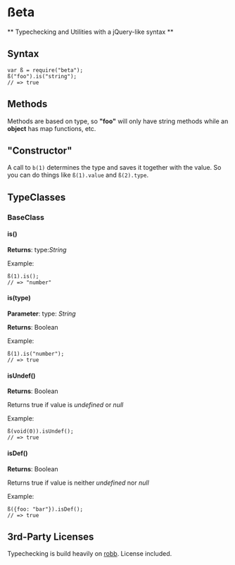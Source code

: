 # ßeta
** Typechecking and Utilities with a jQuery-like syntax **

## Syntax
    var ß = require("beta");
    ß("foo").is("string");
    // => true

## Methods
Methods are based on type, so **"foo"** will only have string methods while an **object** has map functions, etc.

## "Constructor"
A call to `b(1)` determines the type and saves it together with the value. So you can do things like `ß(1).value` and `ß(2).type`. 

## TypeClasses

### BaseClass

#### is()

**Returns**: type:*String*

Example:

    ß(1).is(); 
    // => "number"

#### is(type)

**Parameter**: type: *String*

**Returns**: Boolean

Example: 

    ß(1).is("number");
    // => true

#### isUndef()

**Returns**: Boolean

Returns true if value is *undefined* or *null*

Example:

    ß(void(0)).isUndef(); 
    // => true

#### isDef()

**Returns**: Boolean

Returns true if value is neither *undefined* nor *null*

Example:

    ß({foo: "bar"}).isDef(); 
    // => true


## 3rd-Party Licenses
Typechecking is build heavily on [robb](https://www.npmjs.org/package/robb). License included.
